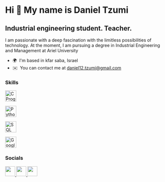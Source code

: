 Hi 👋 My name is Daniel Tzumi
=============================

Industrial engineering student. Teacher.
----------------------------------------

I am passionate with a deep fascination with the limitless possibilities of technology. At the moment, I am pursuing a degree in Industrial Engineering and Management at Ariel University

*   🌍  I'm based in kfar saba, Israel
*   ✉️  You can contact me at [daniel12.tzumi@gmail.com](mailto:daniel12.tzumi@gmail.com)

### Skills

<p align="left">
<a href="https://www.learn-c.org/" target="_blank" rel="noreferrer">
<img src="https://raw.githubusercontent.com/danielcranney/readme-generator/main/public/icons/skills/c.svg" width="36" height="36" alt="C Programming" />
</a>
</p>
<a href="https://www.python.org/" target="_blank" rel="noreferrer">
<img src="https://raw.githubusercontent.com/danielcranney/readme-generator/main/public/icons/skills/python.svg" width="36" height="36" alt="Python Programming" />
</a>
</p>
<a href="https://www.w3schools.com/sql/" target="_blank" rel="noreferrer">
<img src="https://raw.githubusercontent.com/danielcranney/readme-generator/main/public/icons/skills/sql.svg" width="36" height="36" alt="SQL" />
</a>
</p>
<p align="left">
<a href="https://cloud.google.com/" target="_blank" rel="noreferrer">
<img src="https://raw.githubusercontent.com/danielcranney/readme-generator/main/public/icons/skills/googlecloud-colored.svg" width="36" height="36" alt="Google Cloud" />
</a>
</p>
                    
### Socials
                  
<p align="left">
<a href="https://www.github.com/danieltzumi" target="_blank" rel="noreferrer">
<picture>
<source media="(prefers-color-scheme: dark)" srcset="https://raw.githubusercontent.com/danielcranney/readme-generator/main/public/icons/socials/github-dark.svg" />
<source media="(prefers-color-scheme: light)" srcset="https://raw.githubusercontent.com/danielcranney/readme-generator/main/public/icons/socials/github.svg" />
<img src="https://raw.githubusercontent.com/danielcranney/readme-generator/main/public/icons/socials/github.svg" width="32" height="32" />
</picture>
</a>
<a href="https://www.linkedin.com/in/daniel-tzumi-1b229b261/" target="_blank" rel="noreferrer">
<picture>
<source media="(prefers-color-scheme: dark)" srcset="undefined" />
<source media="(prefers-color-scheme: light)" srcset="https://raw.githubusercontent.com/danielcranney/readme-generator/main/public/icons/socials/linkedin.svg" />
<img src="https://raw.githubusercontent.com/danielcranney/readme-generator/main/public/icons/socials/linkedin.svg" width="32" height="32" />
</picture>
</a>
<a href="https://www.x.com/dan_tzumi" target="_blank" rel="noreferrer">
<picture>
<source media="(prefers-color-scheme: dark)" srcset="https://raw.githubusercontent.com/danielcranney/readme-generator/main/public/icons/socials/twitter-dark.svg" />
<source media="(prefers-color-scheme: light)" srcset="https://raw.githubusercontent.com/danielcranney/readme-generator/main/public/icons/socials/twitter.svg" />
<img src="https://raw.githubusercontent.com/danielcranney/readme-generator/main/public/icons/socials/twitter.svg" width="32" height="32" />
</picture>
</a></p>
